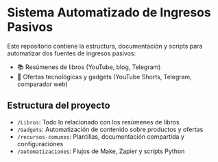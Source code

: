 # Sistema Automatizado de Ingresos Pasivos

Este repositorio contiene la estructura, documentación y scripts para automatizar dos fuentes de ingresos pasivos:

- 📚 Resúmenes de libros (YouTube, blog, Telegram)
- 🛒 Ofertas tecnológicas y gadgets (YouTube Shorts, Telegram, comparador web)

## Estructura del proyecto

- `/Libros`: Todo lo relacionado con los resúmenes de libros
- `/Gadgets`: Automatización de contenido sobre productos y ofertas
- `/recursos-comunes`: Plantillas, documentación compartida y configuraciones
- `/automatizaciones`: Flujos de Make, Zapier y scripts Python

